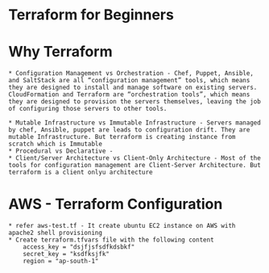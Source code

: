 # Terraform for Beginners
	

# Why Terraform

	* Configuration Management vs Orchestration - Chef, Puppet, Ansible, and SaltStack are all “configuration management” tools, which means they are designed to install and manage software on existing servers. CloudFormation and Terraform are “orchestration tools”, which means they are designed to provision the servers themselves, leaving the job of configuring those servers to other tools.
	
	* Mutable Infrastructure vs Immutable Infrastructure - Servers managed by chef, Ansible, puppet are leads to configuration drift. They are mutable Infrastructure. But terraform is creating instance from scratch which is Immutable
	* Procedural vs Declarative - 
	* Client/Server Architecture vs Client-Only Architecture - Most of the tools for configuration management are Client-Server Architecture. But terraform is a client onlyu architecture

# AWS - Terraform Configuration

	* refer aws-test.tf - It create ubuntu EC2 instance on AWS with apache2 shell provisioning
	* Create terraform.tfvars file with the following content
		access_key = "dsjfjsfsdfkdsbkf"
		secret_key = "ksdfksjfk"
		region = "ap-south-1"
